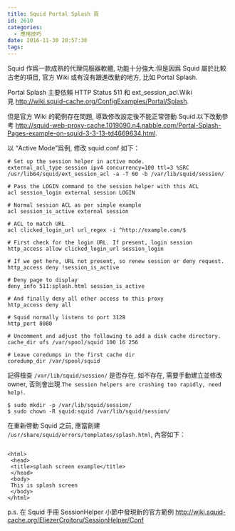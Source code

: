 ```yaml
---
title: Squid Portal Splash 頁
id: 2610
categories:
  - 應用技巧
date: 2016-11-30 20:57:30
tags:
---
```


Squid 作爲一款成熟的代理伺服器軟體, 功能十分強大.但是因爲 Squid 屬於比較古老的項目, 官方 Wiki 或有沒有跟進改動的地方, 比如 Portal Splash.

Portal Splash 主要依賴 HTTP Status 511 和 ext_session_acl.Wiki 見 http://wiki.squid-cache.org/ConfigExamples/Portal/Splash.

<!--more-->

但是官方 Wiki 的範例存在問題, 導致修改設定後不能正常啓動 Squid.以下改動參考 http://squid-web-proxy-cache.1019090.n4.nabble.com/Portal-Splash-Pages-example-on-squid-3-3-13-td4669634.html.

以 “Active Mode”爲例, 修改 squid.conf 如下：

```
# Set up the session helper in active mode.
external_acl_type session ipv4 concurrency=100 ttl=3 %SRC /usr/lib64/squid/ext_session_acl -a -T 60 -b /var/lib/squid/session/

# Pass the LOGIN command to the session helper with this ACL
acl session_login external session LOGIN

# Normal session ACL as per simple example
acl session_is_active external session

# ACL to match URL
acl clicked_login_url url_regex -i ^http://example.com/$

# First check for the login URL. If present, login session
http_access allow clicked_login_url session_login

# If we get here, URL not present, so renew session or deny request.
http_access deny !session_is_active

# Deny page to display
deny_info 511:splash.html session_is_active

# And finally deny all other access to this proxy
http_access deny all

# Squid normally listens to port 3128
http_port 8080

# Uncomment and adjust the following to add a disk cache directory.
cache_dir ufs /var/spool/squid 100 16 256

# Leave coredumps in the first cache dir
coredump_dir /var/spool/squid
```

記得檢查 `/var/lib/squid/session/` 是否存在, 如不存在, 需要手動建立並修改owner, 否則會出現 `The session helpers are crashing too rapidly, need help!`.

```
$ sudo mkdir -p /var/lib/squid/session/
$ sudo chown -R squid:squid /var/lib/squid/session/
```

在重新啓動 Squid 之前, 應當創建 `/usr/share/squid/errors/templates/splash.html`, 內容如下：

```

<html>
 <head>
 <title>splash screen example</title>
 </head>
 <body>
 This is splash screen
 </body>
</html>
```

p.s. 在 Squid 手冊 SessionHelper 小節中發現新的官方範例 http://wiki.squid-cache.org/EliezerCroitoru/SessionHelper/Conf

